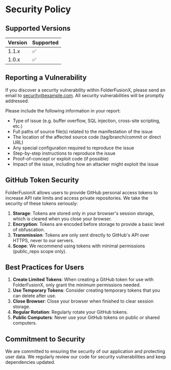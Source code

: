 # Security Policy

## Supported Versions

| Version | Supported          |
| ------- | ------------------ |
| 1.1.x   | :white_check_mark: |
| 1.0.x   | :white_check_mark: |

## Reporting a Vulnerability

If you discover a security vulnerability within FolderFusionX, please send an email to security@example.com. All security vulnerabilities will be promptly addressed.

Please include the following information in your report:

- Type of issue (e.g. buffer overflow, SQL injection, cross-site scripting, etc.)
- Full paths of source file(s) related to the manifestation of the issue
- The location of the affected source code (tag/branch/commit or direct URL)
- Any special configuration required to reproduce the issue
- Step-by-step instructions to reproduce the issue
- Proof-of-concept or exploit code (if possible)
- Impact of the issue, including how an attacker might exploit the issue

## GitHub Token Security

FolderFusionX allows users to provide GitHub personal access tokens to increase API rate limits and access private repositories. We take the security of these tokens seriously:

1. **Storage**: Tokens are stored only in your browser's session storage, which is cleared when you close your browser.
2. **Encryption**: Tokens are encoded before storage to provide a basic level of obfuscation.
3. **Transmission**: Tokens are only sent directly to GitHub's API over HTTPS, never to our servers.
4. **Scope**: We recommend using tokens with minimal permissions (public_repo scope only).

## Best Practices for Users

1. **Create Limited Tokens**: When creating a GitHub token for use with FolderFusionX, only grant the minimum permissions needed.
2. **Use Temporary Tokens**: Consider creating temporary tokens that you can delete after use.
3. **Close Browser**: Close your browser when finished to clear session storage.
4. **Regular Rotation**: Regularly rotate your GitHub tokens.
5. **Public Computers**: Never use your GitHub tokens on public or shared computers.

## Commitment to Security

We are committed to ensuring the security of our application and protecting user data. We regularly review our code for security vulnerabilities and keep dependencies updated.